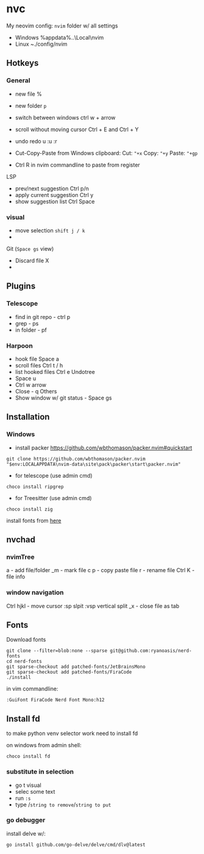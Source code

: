 # nvc

My neovim config:
`nvim` folder w/ all settings

- Windows
    %appdata%\..\Local\nvim
- Linux
    ~./config/nvim

## Hotkeys

### General

- new file %
- new folder `p`
- switch between windows ctrl w + arrow
- scroll without moving cursor Ctrl + E and Ctrl + Y
- undo redo u :u :r
- Cut-Copy-Paste from Windows clipboard:
 Cut: `"+x`
 Copy: `"+y`
 Paste: `"+gp`

- Ctrl R in nvim commandline to paste from register

LSP

- prev/next suggestion Ctrl p/n
- apply current suggestion Ctrl y
- show suggestion list Ctrl Space

### visual

- move selection `shift j / k`
-

Git (`Space gs` view)

- Discard file X
-

## Plugins

### Telescope

- find in git repo - ctrl p
- grep - ps
- in folder - pf

### Harpoon

- hook file Space a
- scroll files Ctrl t / h
- list hooked files Ctrl e
Undotree
- Space u
- Ctrl w arrow
- Close - q
Others
- Show window w/ git status - Space gs

## Installation

### Windows

- install packer
<https://github.com/wbthomason/packer.nvim#quickstart>

```
git clone https://github.com/wbthomason/packer.nvim "$env:LOCALAPPDATA\nvim-data\site\pack\packer\start\packer.nvim"
```

- for telescope (use admin cmd)

```
choco install ripgrep
```

- for Treesitter (use admin cmd)

```
choco install zig
```

install fonts from [here](https://www.nerdfonts.com/font-downloadshttps://www.nerdfonts.com/font-downloads)

## nvchad

### nvimTree

a - add file/folder
_m - mark file
c p - copy paste file
r - rename file
Ctrl K - file info

### window navigation

Ctrl hjkl - move cursor
:sp slpit
:vsp vertical split
_x - close file as tab

## Fonts

Download fonts

    git clone --filter=blob:none --sparse git@github.com:ryanoasis/nerd-fonts
    cd nerd-fonts
    git sparse-checkout add patched-fonts/JetBrainsMono
    git sparse-checkout add patched-fonts/FiraCode
    ./install

in vim commandline:

    :GuiFont FiraCode Nerd Font Mono:h12


## Install fd

to make python venv selector work need to install fd

on windows from admin shell: 
```
choco install fd
```

### substitute in selection

- go t visual
- selec some text
- run `:s`
- type /`string to remove`/`string to put`


### go debugger
install delve w/:

    go install github.com/go-delve/delve/cmd/dlv@latest
